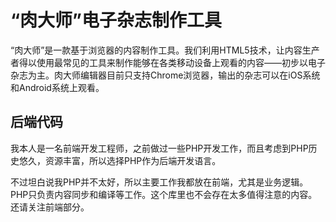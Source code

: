 # “肉大师”电子杂志制作工具

“肉大师”是一款基于浏览器的内容制作工具。我们利用HTML5技术，让内容生产者得以使用最常见的工具来制作能够在各类移动设备上观看的内容——初步以电子杂志为主。肉大师编辑器目前只支持Chrome浏览器，输出的杂志可以在iOS系统和Android系统上观看。

## 后端代码

我本人是一名前端开发工程师，之前做过一些PHP开发工作，而且考虑到PHP历史悠久，资源丰富，所以选择PHP作为后端开发语言。

不过坦白说我PHP并不太好，所以主要工作我都放在前端，尤其是业务逻辑。PHP只负责内容同步和编译等工作。这个库里也不会存在太多值得注意的内容。还请关注前端部分。